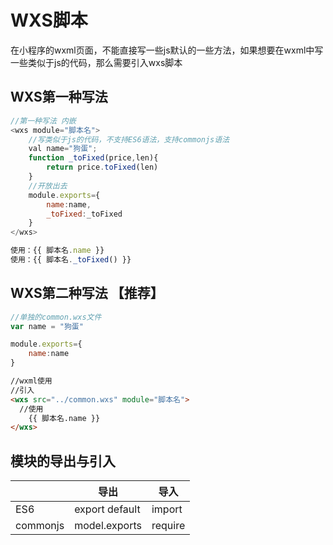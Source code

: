 # WXS脚本

在小程序的wxml页面，不能直接写一些js默认的一些方法，如果想要在wxml中写一些类似于js的代码，那么需要引入wxs脚本

## WXS第一种写法

```js
//第一种写法 内嵌
<wxs module="脚本名">
	//写类似于js的代码，不支持ES6语法，支持commonjs语法
	val name="狗蛋";
	function _toFixed(price,len){
		return price.toFixed(len)
	}
	//开放出去
	module.exports={
		name:name,
		_toFixed:_toFixed
	}
</wxs>

使用：{{ 脚本名.name }}
使用：{{ 脚本名._toFixed() }}


```



## WXS第二种写法 【推荐】

```js
//单独的common.wxs文件
var name = "狗蛋"

module.exports={
	name:name
}
```

```html
//wxml使用
//引入
<wxs src="../common.wxs" module="脚本名">
  //使用
	{{ 脚本名.name }}
</wxs>
```



## 模块的导出与引入

|          | 导出           | 导入    |
| -------- | -------------- | ------- |
| ES6      | export default | import  |
| commonjs | model.exports  | require |

